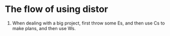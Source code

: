 

# The flow of using distor


1. When dealing with a big project, first throw some Es, and then use Cs to make plans, and then use Ws.
